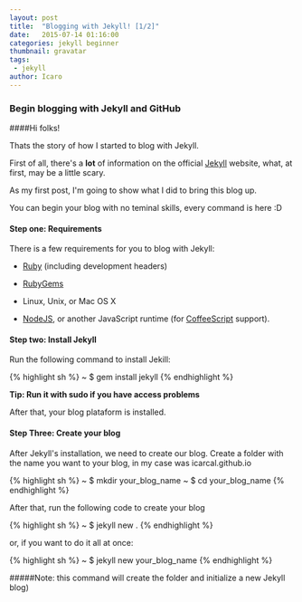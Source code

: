 ```yaml
---
layout: post
title:  "Blogging with Jekyll! [1/2]"
date:   2015-07-14 01:16:00
categories: jekyll beginner
thumbnail: gravatar
tags:
 - jekyll
author: Icaro
---
```


### Begin blogging with Jekyll and GitHub

####Hi folks!

Thats the story of how I started to blog with Jekyll.

First of all, there's a **lot** of information on the official [Jekyll] website, what, at first, may be a little scary.

As my first post, I'm going to show what I did to bring this blog up.

You can begin your blog with no teminal skills, every command is here :D

#### Step one: Requirements

There is a few requirements for you to blog with Jekyll:
 
 - [Ruby]  \(including development headers\)

 - [RubyGems]
 
 - Linux, Unix, or Mac OS X
 
 - [NodeJS], or another JavaScript runtime (for [CoffeeScript] support).

#### Step two: Install Jekyll

Run the following command to install Jekill:

{% highlight sh %}
~ $ gem install jekyll
{% endhighlight %}

**Tip: Run it with sudo if you have access problems**

After that, your blog plataform is installed.

#### Step Three: Create your blog

After Jekyll's installation, we need to create our blog.
Create a folder with the name you want to your blog, in my case was icarcal.github.io

{% highlight sh %}
~ $ mkdir your_blog_name
~ $ cd your_blog_name
{% endhighlight %}

After that, run the following code to create your blog

{% highlight sh %}
~ $ jekyll new .
{% endhighlight %}

or, if you want to do it all at once:  

{% highlight sh %}
~ $ jekyll new your_blog_name
{% endhighlight %}

#####Note: this command will create the folder and initialize a new Jekyll blog\)


[Jekyll]: http://jekyllrb.com/
[Ruby]: https://www.ruby-lang.org/en/downloads/
[Rubygems]: https://rubygems.org/pages/download
[NodeJS]: https://nodejs.org/
[CoffeeScript]: http://coffeescript.org/